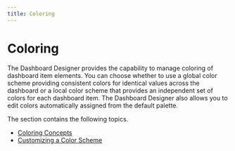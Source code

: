 ```yaml
---
title: Coloring
---
```

# Coloring
The Dashboard Designer provides the capability to manage coloring of dashboard item elements. You can choose whether to use a global color scheme providing consistent colors for identical values across the dashboard or a local color scheme that provides an independent set of colors for each dashboard item. The Dashboard Designer also allows you to edit colors automatically assigned from the default palette.

The section contains the following topics.
* [Coloring Concepts](coloring/coloring-concepts.md)
* [Customizing a Color Scheme](coloring/customizing-a-color-scheme.md)